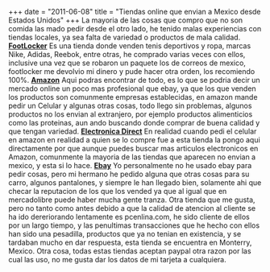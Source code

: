 +++
date = "2011-06-08"
title = "Tiendas online que envian a Mexico desde Estados Unidos"
+++
La mayoria de las cosas que compro que no son comida las mado pedir desde el otro lado, he tenido malas experiencias con tiendas locales, ya sea falta de variedad o productos de mala calidad. **[FootLocker](http://footlocker.com)** Es una tienda donde venden tenis deportivos y ropa, marcas Nike, Adidas, Reebok, entre otras, he comprado varias veces con ellos, inclusive una vez que se robaron un paquete los de correos de mexico, footlocker me devolvio mi dinero y pude hacer otra orden, los recomiendo 100%. **[Amazon](http://amazon.com)** Aqui podras encontrar de todo, es lo que se podria decir un mercado online un poco mas profesional que ebay, ya que los que venden los productos son comunmente empresas establecidas, en amazon mande pedir un Celular y algunas otras cosas, todo llego sin problemas, algunos productos no los envian al extranjero, por ejemplo productos alimenticios como las proteinas, aun ando buscando donde comprar de buena calidad y que tengan variedad. **[Electronica Direct](http://www.electronicadirect.com)** En realidad cuando pedi el celular en amazon en realidad a quien se lo compre fue a esta tienda la pongo aqui directamente por que aunque puedes buscar mas articulos electronicos en Amazon, comunmente la mayoria de las tiendas que aparecen no envian a mexico, y esta si lo hace. **[Ebay](http://ebay.com)** Yo personalmente no he usado ebay para pedir cosas, pero mi hermano he pedido alguna que otras cosas para su carro, algunos pantalones, y siempre le han llegado bien, solamente ahi que checar la reputacion de los que los vended ya que al igual que en mercadolibre puede haber mucha gente tranza. Otra tienda que me gusta, pero no tanto como antes debido a que la calidad de atencion al cliente se ha ido dereriorando lentamente es pcenlina.com, he sido cliente de ellos por un largo tiempo, y las penultimas transacciones que he hecho con ellos han sido una pesadilla, productos que ya no tenian en existencia, y se tardaban mucho en dar respuesta, esta tienda se encuentra en Monterry, Mexico. Otra cosa, todas estas tiendas aceptan paypal otra razon por las cual las uso, no me gusta dar los datos de mi tarjeta a cualquiera.


